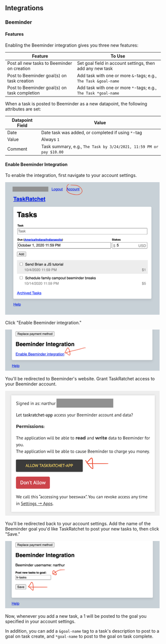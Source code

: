 ## Integrations

### Beeminder

#### Features

Enabling the Beeminder integration gives you three new features:

Feature                                      | To Use
---------------------------------------------|-----------------------------------------------------------------------
Post all new tasks to Beeminder on creation  | Set goal field in account settings, then add any new task
Post to Beeminder goal(s) on task creation   | Add task with one or more `&`-tags; e.g., `The Task &goal-name`
Post to Beeminder goal(s) on task completion | Add task with one or more `*`-tags; e.g., `The Task *goal-name`

When a task is posted to Beeminder as a new datapoint, the following attributes are set:

Datapoint Field | Value
----------------|--------------
Date            | Date task was added, or completed if using `*`-tag
Value           | Always `1`
Comment         | Task summary, e.g., `The Task by 3/24/2021, 11:59 PM or pay $10.00`

#### Enable Beeminder Integration

To enable the integration, first navigate to your account settings.

<img src="images/beeminder-1.png" width=500 />

Click "Enable Beeminder integration."

<img src="images/beeminder-2.png" width=500 />

You'll be redirected to Beeminder's website. Grant TaskRatchet access to your Beeminder account.

<img src="images/beeminder-3.png" width=500 />

You'll be redirected back to your account settings. Add the name of the Beeminder goal you'd like TaskRatchet to post 
your new tasks to, then click "Save."

<img src="images/beeminder-4.png" width=500 />

Now, whenever you add a new task, a 1 will be posted to the goal you specified in your account settings.

In addition, you can add a `&goal-name` tag to a task's description to post to a goal on task create, and `*goal-name`
to post to the goal on task complete.
